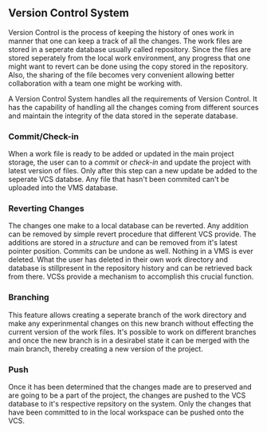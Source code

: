 ## Version Control System

Version Control is the process of keeping the history of ones work in manner that one can keep a track of all the changes.
The work files are stored in a seperate database usually called repository. Since the files are stored seperately from the
local work environment, any progress that one might want to revert can be done using the copy stored in the repository. Also,
the sharing of the file becomes very convenient allowing better collaboration with a team one might be working with.

A Version Control System handles all the requirements of Version Control. It has the capability of handling all the changes
coming from different sources and maintain the integrity of the data stored in the seperate database.

### Commit/Check-in
When a work file is ready to be added or updated in the main project storage, the user can to a _commit_ or _check-in_ and update
the project with latest version of files. Only after this step can a new update be added to the seperate VCS databse. Any file that
hasn't been commited can't be uploaded into the VMS database.

### Reverting Changes
The changes one make to a local database can be reverted. Any addition can be removed by simple revert procedure that different VCS provide.
The additions are stored in a _structure_ and can be removed from it's latest pointer position. Commits can be undone as well. Nothing in a 
VMS is ever deleted. What the user has deleted in their own work directory and database is stillpresent in the repository history and can be
retrieved back from there. VCSs provide a mechanism to accomplish this crucial function.

### Branching
This feature allows creating a seperate branch of the work directory and make any experinmental changes on this new branch without
effecting the current version of the work files. It's possible to work on different branches and once the new branch is in a desirabel state
it can be merged with the main branch, thereby creating a new version of the project.

### Push
Once it has been determined that the changes made are to preserved and are going to be a part of the project, the changes are pushed to the VCS
database to it's respective repsitory on the system. Only the changes that have been committed to in the local workspace can be pushed onto the VCS.

